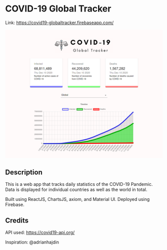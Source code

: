 # COVID-19 Global Tracker

Link: https://covid19-globaltracker.firebaseapp.com/

![Global page](src/images/cvt_1.png)

## Description

This is a web app that tracks daily statistics of the COVID-19 Pandemic. Data is displayed for individual countries as well as the world in total.

Built using ReactJS, ChartsJS, axiom, and Material UI. Deployed using Firebase.
## Credits
API used: https://covid19-api.org/

Inspiration: @adrianhajdin
